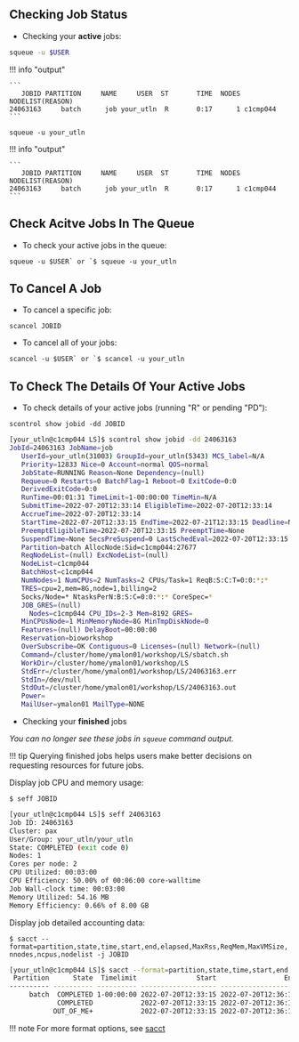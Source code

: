 ## Checking Job Status

- Checking your **active** jobs:

```bash
squeue -u $USER
```

!!! info "output"

    ```
       JOBID PARTITION     NAME     USER  ST       TIME  NODES NODELIST(REASON) 
    24063163     batch      job your_utln  R       0:17      1 c1cmp044 
    ```
            
```
squeue -u your_utln
```

!!! info "output"

    ```
       JOBID PARTITION     NAME     USER  ST       TIME  NODES NODELIST(REASON) 
    24063163     batch      job your_utln  R       0:17      1 c1cmp044 
    ```

## Check Acitve Jobs In The Queue

- To check your active jobs in the queue:

```
squeue -u $USER` or `$ squeue -u your_utln
```

## To Cancel A Job

- To cancel a specific job:

```
scancel JOBID
```

- To cancel all of your jobs:

```
scancel -u $USER` or `$ scancel -u your_utln
```

## To Check The Details Of Your Active Jobs

- To check details of your active jobs (running "R" or pending "PD"):

```
scontrol show jobid -dd JOBID
```

```bash
[your_utln@c1cmp044 LS]$ scontrol show jobid -dd 24063163
JobId=24063163 JobName=job
   UserId=your_utln(31003) GroupId=your_utln(5343) MCS_label=N/A
   Priority=12833 Nice=0 Account=normal QOS=normal
   JobState=RUNNING Reason=None Dependency=(null)
   Requeue=0 Restarts=0 BatchFlag=1 Reboot=0 ExitCode=0:0
   DerivedExitCode=0:0
   RunTime=00:01:31 TimeLimit=1-00:00:00 TimeMin=N/A
   SubmitTime=2022-07-20T12:33:14 EligibleTime=2022-07-20T12:33:14
   AccrueTime=2022-07-20T12:33:14
   StartTime=2022-07-20T12:33:15 EndTime=2022-07-21T12:33:15 Deadline=N/A
   PreemptEligibleTime=2022-07-20T12:33:15 PreemptTime=None
   SuspendTime=None SecsPreSuspend=0 LastSchedEval=2022-07-20T12:33:15
   Partition=batch AllocNode:Sid=c1cmp044:27677
   ReqNodeList=(null) ExcNodeList=(null)
   NodeList=c1cmp044
   BatchHost=c1cmp044
   NumNodes=1 NumCPUs=2 NumTasks=2 CPUs/Task=1 ReqB:S:C:T=0:0:*:*
   TRES=cpu=2,mem=8G,node=1,billing=2
   Socks/Node=* NtasksPerN:B:S:C=0:0:*:* CoreSpec=*
   JOB_GRES=(null)
     Nodes=c1cmp044 CPU_IDs=2-3 Mem=8192 GRES=
   MinCPUsNode=1 MinMemoryNode=8G MinTmpDiskNode=0
   Features=(null) DelayBoot=00:00:00
   Reservation=bioworkshop
   OverSubscribe=OK Contiguous=0 Licenses=(null) Network=(null)
   Command=/cluster/home/ymalon01/workshop/LS/sbatch.sh
   WorkDir=/cluster/home/ymalon01/workshop/LS
   StdErr=/cluster/home/ymalon01/workshop/LS/24063163.err
   StdIn=/dev/null
   StdOut=/cluster/home/ymalon01/workshop/LS/24063163.out
   Power=
   MailUser=ymalon01 MailType=NONE
```

- Checking your **finished** jobs

*You can no longer see these jobs in `squeue` command output.*

!!! tip
    Querying finished jobs helps users make better decisions on requesting resources for future jobs.

Display job CPU and memory usage:

`$ seff JOBID`

```bash
[your_utln@c1cmp044 LS]$ seff 24063163
Job ID: 24063163
Cluster: pax
User/Group: your_utln/your_utln
State: COMPLETED (exit code 0)
Nodes: 1
Cores per node: 2
CPU Utilized: 00:03:00
CPU Efficiency: 50.00% of 00:06:00 core-walltime
Job Wall-clock time: 00:03:00
Memory Utilized: 54.16 MB
Memory Efficiency: 0.66% of 8.00 GB

```

Display job detailed accounting data:

`$ sacct --format=partition,state,time,start,end,elapsed,MaxRss,ReqMem,MaxVMSize,nnodes,ncpus,nodelist -j JOBID`

```bash
[your_utln@c1cmp044 LS]$ sacct --format=partition,state,time,start,end,elapsed,MaxRss,ReqMem,MaxVMSize,nnodes,ncpus,nodelist -j 24063163
 Partition      State  Timelimit               Start                 End    Elapsed     MaxRSS     ReqMem  MaxVMSize   NNodes      NCPUS        NodeList 
---------- ---------- ---------- ------------------- ------------------- ---------- ---------- ---------- ---------- -------- ---------- --------------- 
     batch  COMPLETED 1-00:00:00 2022-07-20T12:33:15 2022-07-20T12:36:15   00:03:00                   8Gn                   1          2        c1cmp044 
            COMPLETED            2022-07-20T12:33:15 2022-07-20T12:36:15   00:03:00     55464K        8Gn    198364K        1          2        c1cmp044 
           OUT_OF_ME+            2022-07-20T12:33:15 2022-07-20T12:36:15   00:03:00          0        8Gn    108052K        1          2        c1cmp044 
```

!!! note
    For more format options, see [sacct](https://slurm.schedmd.com/sacct.html)


